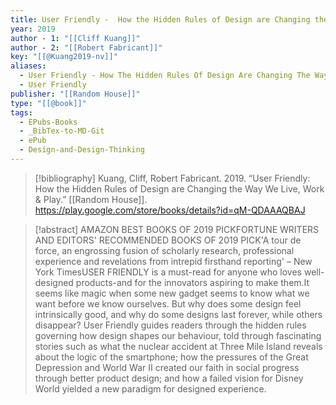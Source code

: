 ```yaml
---
title: User Friendly -  How the Hidden Rules of Design are Changing the Way We Live, Work and Play
year: 2019
author - 1: "[[Cliff Kuang]]"
author - 2: "[[Robert Fabricant]]"
key: "[[@Kuang2019-nv]]"
aliases:
  - User Friendly - How The Hidden Rules Of Design Are Changing The Way We Live, Work & Play
  - User Friendly
publisher: "[[Random House]]"
type: "[[@book]]"
tags:
  - EPubs-Books
  - _BibTex-to-MD-Git
  - ePub
  - Design-and-Design-Thinking
---
```


> [!bibliography]
> Kuang, Cliff, Robert Fabricant. 2019. “User Friendly: How the Hidden Rules of Design are Changing the Way We Live, Work & Play.” [[Random House]]. https://play.google.com/store/books/details?id=qM-QDAAAQBAJ

> [!abstract]
> AMAZON BEST BOOKS OF 2019 PICKFORTUNE WRITERS AND EDITORS' RECOMMENDED BOOKS OF 2019 PICK'A tour de force, an engrossing fusion of scholarly research, professional experience and revelations from intrepid firsthand reporting' – New York TimesUSER FRIENDLY is a must-read for anyone who loves well-designed products-and for the innovators aspiring to make them.It seems like magic when some new gadget seems to know what we want before we know ourselves. But why does some design feel intrinsically good, and why do some designs last forever, while others disappear? User Friendly guides readers through the hidden rules governing how design shapes our behaviour, told through fascinating stories such as what the nuclear accident at Three Mile Island reveals about the logic of the smartphone; how the pressures of the Great Depression and World War II created our faith in social progress through better product design; and how a failed vision for Disney World yielded a new paradigm for designed experience.